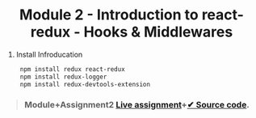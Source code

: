 <!-- PROJECT LOGO -->
 <p align="center">
    <h1 align="center">Module 2 - Introduction to react-redux - Hooks & Middlewares</h1>
</p>


1. Install Infroducation
   ```sh
    npm install redux react-redux
    npm install redux-logger
    npm install redux-devtools-extension
   ```

 > ###  Module+Assignment2  [Live assignment](https://spectacular-scone-08af5a.netlify.app/)+[✔ Source code](https://github.com/julfiker755/lws-module2/tree/main).
